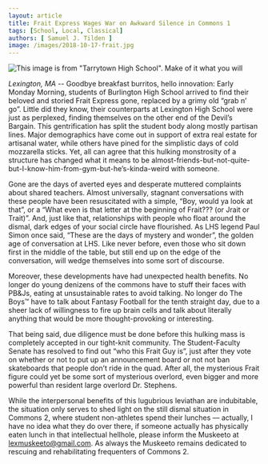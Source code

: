 ```yaml
---
layout: article
title: Frait Express Wages War on Awkward Silence in Commons 1
tags: [School, Local, Classical]
authors: [ Samuel J. Tilden ]
image: /images/2018-10-17-frait.jpg
---
```

![ *This image is from "Tarrytown High School". Make of it what you will* ](/images/2018-10-17-frait.jpg)


*Lexington, MA* -- Goodbye breakfast burritos, hello innovation: Early Monday Morning, students of Burlington High School arrived to find their beloved and storied Frait Express gone, replaced by a grimy old “grab n’ go”. Little did they know, their counterparts at Lexington High School were just as perplexed, finding themselves on the other end of the Devil’s Bargain. This gentrification has split the student body along mostly partisan lines. Major demographics have come out in support of extra real estate for artisanal water, while others have pined for the simplistic days of cold mozzarella sticks. Yet, all can agree that this hulking monstrosity of a structure has changed what it means to be almost-friends-but-not-quite-but-I-know-him-from-gym-but-he’s-kinda-weird with someone.

Gone are the days of averted eyes and desperate muttered complaints about shared teachers. Almost universally, stagnant conversations with these people have been resuscitated with a simple, “Boy, would ya look at that”, or a “What even is that letter at the beginning of Frait??? (or Jrait or Trait)”.  And, just like that, relationships with people who float around the dismal, dark edges of your social circle have flourished. As LHS legend Paul Simon once said, “These are the days of mystery and wonder”, the golden age of conversation at LHS. Like never before, even those who sit down first in the middle of the table, but still end up on the edge of the conversation, will wedge themselves into some sort of discourse. 

Moreover, these developments have had unexpected health benefits. No longer do young denizens of the commons have to stuff their faces with PB&Js, eating at unsustainable rates to avoid talking. No longer do The Boys™  have to talk about Fantasy Football for the tenth straight day, due to a sheer lack of willingness to fire up brain cells and talk about literally anything that would be more thought-provoking or interesting. 

That being said, due diligence must be done before this hulking mass is completely accepted in our tight-knit community. The Student-Faculty Senate has resolved to find out “who this Frait Guy is”, just after they vote on whether or not to put up an announcement board or not not ban skateboards that people don’t ride in the quad. After all, the mysterious Frait figure could yet be some sort of mysterious overlord, even bigger and more powerful than resident large overlord Dr. Stephens. 

While the interpersonal benefits of this lugubrious leviathan are indubitable, the situation only serves to shed light on the still dismal situation in Commons 2, where student non-athletes spend their lunches –– actually, I have no idea what they do over there, if someone actually has physically eaten lunch in that intellectual hellhole, please inform the Muskeeto at lexmuskeeto@gmail.com.  As always the Muskeeto remains dedicated to rescuing and rehabilitating frequenters of Commons 2.



